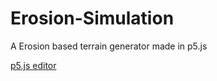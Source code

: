 # Erosion-Simulation
A Erosion based terrain generator made in p5.js

[p5.js editor](https://editor.p5js.org/gclebor-16/sketches/bBfMmxh-G)

